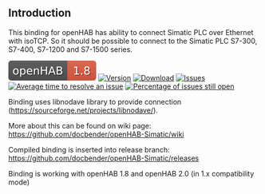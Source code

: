 ## Introduction

This binding for openHAB has ability to connect Simatic PLC over Ethernet with isoTCP. So it should be possible to connect to the Simatic PLC S7-300, S7-400, S7-1200 and S7-1500 series.  

[![openHAB](/.github/openHAB18.svg)](https://github.com/openhab)
[![Version](https://img.shields.io/github/v/release/docbender/openHAB-Simatic?include_prereleases)](https://github.com/docbender/openHAB-Simatic/releases/latest)
[![Download](https://img.shields.io/github/downloads/docbender/openHAB-Simatic/total.svg)](https://github.com/docbender/openHAB-Simatic/releases/latest)
[![Issues](https://img.shields.io/github/issues/docbender/openHAB-Simatic)](https://github.com/docbender/openHAB-Simatic/issues)
[![Average time to resolve an issue](http://isitmaintained.com/badge/resolution/docbender/openHAB-Simatic.svg)](http://isitmaintained.com/project/docbender/openHAB-Simatic "Average time to resolve an issue")
[![Percentage of issues still open](http://isitmaintained.com/badge/open/docbender/openHAB-Simatic.svg)](http://isitmaintained.com/project/docbender/openHAB-Simatic "Percentage of issues still open")

Binding uses libnodave library to provide connection (https://sourceforge.net/projects/libnodave/).

More about this can be found on wiki page: https://github.com/docbender/openHAB-Simatic/wiki

Compiled binding is inserted into release branch: https://github.com/docbender/openHAB-Simatic/releases

Binding is working with openHAB 1.8 and openHAB 2.0 (in 1.x compatibility mode)
